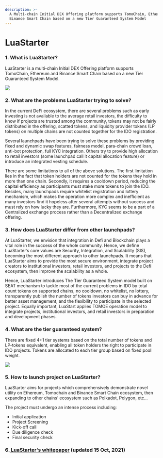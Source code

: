 ```yaml
---
description: >-
  A Multi-chain Initial DEX Offering platform supports TomoChain, Ethereum and
  Binance Smart Chain based on a new Tier Guaranteed System Model
---
```


# LuaStarter

### 1. What is LuaStarter?

LuaStarter is a multi-chain Initial DEX Offering platform supports TomoChain, Ethereum and Binance Smart Chain based on a new Tier Guaranteed System Model.&#x20;

![](../../.gitbook/assets/Screenshot\_3.png)

### 2. What are the problems LuaStarter trying to solve?

In the current DeFi ecosystem, there are several problems such as early investing is not available to the average retail investors, the difficulty to know if projects are trusted among the community, tokens may not be fairly distributed in the offering, scatted tokens, and liquidity provider tokens (LP tokens) on multiple chains are not counted together for the IDO registration.&#x20;

Several launchpads have been trying to solve these problems by providing fixed and dynamic swap features, fairness model, para-chain crowd loan, anti-bot protection, full KYC integration. Others try to provide high allocation to retail investors (some launchpad call it capital allocation feature) or introduce an integrated vesting schedule.&#x20;

There are some limitations to all of the above solutions. The first limitation lies in the fact that token holders are not counted for the tokens they hold in more than one chain. Secondly, it requires a cooldown period, reducing the capital efficiency as participants must stake more tokens to join the IDO. Besides, many launchpads require whitelist registration and lottery mechanism, which makes the operation more complex and inefficient as many investors find it hopeless after several attempts without success and must rely on how lucky they are. Furthermore, KYC seems to be a part of a Centralized exchange process rather than a Decentralized exchange offering.&#x20;

### 3. How does LuaStarter differ from other launchpads?

At LuaStarter, we envision that integration in Defi and Blockchain plays a vital role in the success of the whole community. Hence, we define LuaStarter’s core values are Security, Integration, and Scalability (SIS), becoming the most different approach to other launchpads.  It means that LuaStarter aims to provide the most secure environment, integrate project creators to institutional investors, retail investors, and projects to the Defi ecosystem, then improve the scalability as a whole.

Hence, LuaStarter introduces The Tier Guaranteed System model built on SEAT mechanism to tackle most of the current problems in IDO by total count tokens on supported chains, no cooldown, no whitelist, no lottery, transparently publish the number of tokens investors can buy in advance for better asset management, and the flexibility to participate in the selected project. Equally important, LuaStart applies TOMOE operation model to integrate projects, institutional investors, and retail investors in preparation and development phases.

### 4. What are the tier guaranteed system?

There are fixed 4+1 tier systems based on the total number of tokens and LP-tokens equivalent, enabling all token holders the right to participate in IDO projects. Tokens are allocated to each tier group based on fixed pool weight.&#x20;

![](../../.gitbook/assets/Screenshot\_4.png)

### 5. How to launch project on LuaStarter?

LuaStarter aims for projects which comprehensively demonstrate novel utility on Ethereum, Tomochain and Binance Smart Chain ecosystem, then expanding to other chains’ ecosystem such as Polkadot, Polygon, etc…

The project must undergo an intense process including:

* Initial application
* Project Screening
* Kick-off call
* Due diligence check
* Final security check

### **6.**[ LuaStarter's whitepaper](https://drive.google.com/file/d/1Wd0xhR6TkN9H51stQ1hWhMFfTMs5lNxn/view) (updated 15 Oct, 2021) 

##



